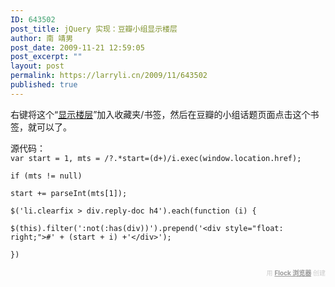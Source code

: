 ```yaml
---
ID: 643502
post_title: jQuery 实现：豆瓣小组显示楼层
author: 南 靖男
post_date: 2009-11-21 12:59:05
post_excerpt: ""
layout: post
permalink: https://larryli.cn/2009/11/643502
published: true
---
```

<p>右键将这个“<a href="javascript:void((function(){var%20start=1,mts=/%5C?.*start=(%5Cd+)/i.exec(window.location.href);if(mts!=null)start+=parseInt(mts[1]);$(%27li.clearfix%20&gt;%20div.reply-doc%20h4%27).each(function(i){$(this).filter(%27:not(:has(div))%27).prepend(%27&lt;div%20style=&quot;float:right;&quot;&gt;#%27+(start+i)+%27&lt;/div&gt;%27)})})())" title="显示楼层">显示楼层</a>”加入收藏夹/书签，然后在豆瓣的小组话题页面点击这个书签，就可以了。</p>
<p>源代码：<br />
<code>var start = 1, mts = /?.*start=(d+)/i.exec(window.location.href);<br />
if (mts != null)<br />
start += parseInt(mts[1]);<br />
$('li.clearfix &gt; div.reply-doc h4').each(function (i) {<br />
$(this).filter(':not(:has(div))').prepend('&lt;div style="float: right;"&gt;#' + (start + i) +'&lt;/div&gt;');<br />
})</code></p>
<div class="flockcredit" style="text-align: right; color: #CCC; font-size: x-small;">用 <a href="http://www.flock.com/blogged-with-flock" style="color: #999; font-weight: bold;" target="_new" title="Flock 浏览器">Flock 浏览器</a> 创建</div>